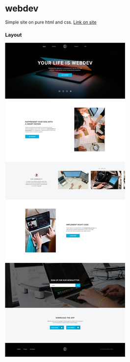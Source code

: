 # webdev
Simple site on pure html and css. [Link on site](https://shotalex.github.io/webdev/)

### Layout
![screenshot](./assets/webdev.jpg)
